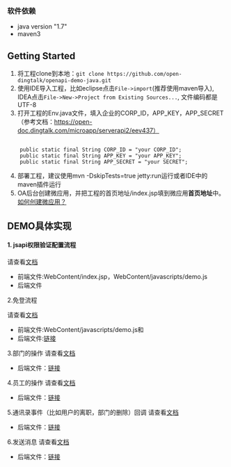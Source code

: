 ### 软件依赖
* java version "1.7"
* maven3

## Getting Started

1. 将工程clone到本地：`git clone https://github.com/open-dingtalk/openapi-demo-java.git`
2. 使用IDE导入工程，比如eclipse点击`File->import`(推荐使用maven导入), IDEA点击`File->New->Project from Existing Sources...`, 文件编码都是UTF-8
3. 打开工程的Env.java文件，填入企业的CORP_ID，APP_KEY，APP_SECRET（参考文档：https://open-doc.dingtalk.com/microapp/serverapi2/eev437）
```

    public static final String CORP_ID = "your CORP_ID";
    public static final String APP_KEY = "your APP_KEY";
    public static final String APP_SECRET = "your SECRET";
``` 
4. 部署工程，建议使用mvn -DskipTests=true jetty:run运行或者IDE中的maven插件运行
5. OA后台创建微应用，并把工程的首页地址/index.jsp填到微应用**首页地址**中。
[如何创建微应用？](http://ddtalk.github.io/dingTalkDoc/#step-2-创建微应用)


## DEMO具体实现

#### 1. jsapi权限验证配置流程

请查看[文档](http://ddtalk.github.io/dingTalkDoc/#页面引入js文件)
- 前端文件:WebContent/index.jsp，WebContent/javascripts/demo.js
- 后端文件

2.免登流程

请查看[文档](http://ddtalk.github.io/dingTalkDoc/#手机客户端微应用中调用免登)
- 前端文件:WebContent/javascripts/demo.js和
- 后端文件:[链接](https://github.com/open-dingtalk/openapi-demo-java/blob/master/src/com/alibaba/dingtalk/openapi/servlet/UserInfoServlet.java)


3.部门的操作
请查看[文档](http://ddtalk.github.io/dingTalkDoc/#管理通讯录)
- 后端文件：[链接](https://github.com/open-dingtalk/openapi-demo-java/blob/master/src/com/alibaba/dingtalk/openapi/demo/department)

4.员工的操作
请查看[文档](http://ddtalk.github.io/dingTalkDoc/#管理通讯录)
- 后端文件：[链接](https://github.com/open-dingtalk/openapi-demo-java/blob/master/src/com/alibaba/dingtalk/openapi/demo/user)

5.通讯录事件（比如用户的离职，部门的删除）回调
请查看[文档](http://ddtalk.github.io/dingTalkDoc/#通讯录及群会话变更事件回调接口)
- 后端文件：[链接](https://github.com/open-dingtalk/openapi-demo-java/blob/master/src/com/alibaba/dingtalk/openapi/servlet/EventChangeReceiveServlet.java)

6.发送消息
请查看[文档](http://ddtalk.github.io/dingTalkDoc/#发送普通会话消息)
- 后端文件：[链接](https://github.com/open-dingtalk/openapi-demo-java/blob/master/src/com/alibaba/dingtalk/openapi/demo/message)

